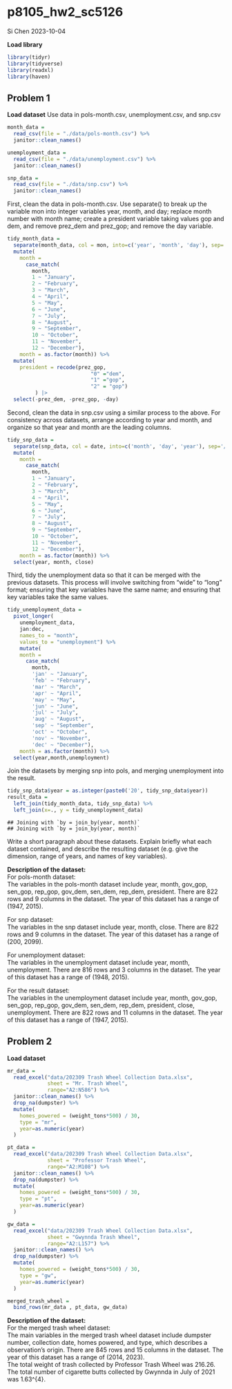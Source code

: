 p8105_hw2_sc5126
================
Si Chen
2023-10-04

**Load library**

``` r
library(tidyr)
library(tidyverse)
library(readxl)
library(haven)
```

## Problem 1

**Load dataset** Use data in pols-month.csv, unemployment.csv, and
snp.csv

``` r
month_data = 
  read_csv(file = "./data/pols-month.csv") %>% 
  janitor::clean_names()

unemployment_data = 
  read_csv(file = "./data/unemployment.csv") %>% 
  janitor::clean_names()

snp_data = 
  read_csv(file = "./data/snp.csv") %>% 
  janitor::clean_names()
```

First, clean the data in pols-month.csv. Use separate() to break up the
variable mon into integer variables year, month, and day; replace month
number with month name; create a president variable taking values gop
and dem, and remove prez_dem and prez_gop; and remove the day variable.

``` r
tidy_month_data = 
  separate(month_data, col = mon, into=c('year', 'month', 'day'), sep='-', convert = TRUE) %>% 
  mutate(
    month = 
      case_match(
        month, 
        1 ~ "January", 
        2 ~ "February",
        3 ~ "March",
        4 ~ "April",
        5 ~ "May",
        6 ~ "June",
        7 ~ "July",
        8 ~ "August",
        9 ~ "September",
        10 ~ "October",
        11 ~ "November",
        12 ~ "December"),
    month = as.factor(month)) %>% 
  mutate(
    president = recode(prez_gop,
                           "0" ="dem",
                           "1" ="gop",
                           "2" = "gop")
         ) |> 
  select(-prez_dem, -prez_gop, -day)
```

Second, clean the data in snp.csv using a similar process to the above.
For consistency across datasets, arrange according to year and month,
and organize so that year and month are the leading columns.

``` r
tidy_snp_data = 
  separate(snp_data, col = date, into=c('month', 'day', 'year'), sep='/', convert = TRUE) %>% 
  mutate(
    month = 
      case_match(
        month, 
        1 ~ "January", 
        2 ~ "February",
        3 ~ "March",
        4 ~ "April",
        5 ~ "May",
        6 ~ "June",
        7 ~ "July",
        8 ~ "August",
        9 ~ "September",
        10 ~ "October",
        11 ~ "November",
        12 ~ "December"),
    month = as.factor(month)) %>% 
  select(year, month, close)
```

Third, tidy the unemployment data so that it can be merged with the
previous datasets. This process will involve switching from “wide” to
“long” format; ensuring that key variables have the same name; and
ensuring that key variables take the same values.

``` r
tidy_unemployment_data = 
  pivot_longer(
    unemployment_data, 
    jan:dec,
    names_to = "month", 
    values_to = "unemployment") %>% 
    mutate(
    month = 
      case_match(
        month, 
        'jan' ~ "January", 
        'feb' ~ "February",
        'mar' ~ "March",
        'apr' ~ "April",
        'may' ~ "May",
        'jun' ~ "June",
        'jul' ~ "July",
        'aug' ~ "August",
        'sep' ~ "September",
        'oct' ~ "October",
        'nov' ~ "November",
        'dec' ~ "December"),
    month = as.factor(month)) %>% 
  select(year,month,unemployment)
```

Join the datasets by merging snp into pols, and merging unemployment
into the result.

``` r
tidy_snp_data$year = as.integer(paste0('20', tidy_snp_data$year))
result_data = 
  left_join(tidy_month_data, tidy_snp_data) %>% 
  left_join(x=., y = tidy_unemployment_data)
```

    ## Joining with `by = join_by(year, month)`
    ## Joining with `by = join_by(year, month)`

Write a short paragraph about these datasets. Explain briefly what each
dataset contained, and describe the resulting dataset (e.g. give the
dimension, range of years, and names of key variables).

**Description of the dataset:**  
For pols-month dataset:  
The variables in the pols-month dataset include year, month, gov_gop,
sen_gop, rep_gop, gov_dem, sen_dem, rep_dem, president. There are 822
rows and 9 columns in the dataset. The year of this dataset has a range
of (1947, 2015).  

For snp dataset:  
The variables in the snp dataset include year, month, close. There are
822 rows and 9 columns in the dataset. The year of this dataset has a
range of (200, 2099).  

For unemployment dataset:  
The variables in the unemployment dataset include year, month,
unemployment. There are 816 rows and 3 columns in the dataset. The year
of this dataset has a range of (1948, 2015).  

For the result dataset:  
The variables in the unemployment dataset include year, month, gov_gop,
sen_gop, rep_gop, gov_dem, sen_dem, rep_dem, president, close,
unemployment. There are 822 rows and 11 columns in the dataset. The year
of this dataset has a range of (1947, 2015).  

## Problem 2

**Load dataset**

``` r
mr_data = 
  read_excel("data/202309 Trash Wheel Collection Data.xlsx", 
             sheet = "Mr. Trash Wheel",
             range="A2:N586") %>% 
  janitor::clean_names() %>% 
  drop_na(dumpster) %>% 
  mutate(
    homes_powered = (weight_tons*500) / 30,
    type = "mr",
    year=as.numeric(year)
  )
```

``` r
pt_data = 
  read_excel("data/202309 Trash Wheel Collection Data.xlsx", 
             sheet = "Professor Trash Wheel",
             range="A2:M108") %>% 
  janitor::clean_names() %>% 
  drop_na(dumpster) %>% 
  mutate(
    homes_powered = (weight_tons*500) / 30,
    type = "pt",
    year=as.numeric(year)
  )
```

``` r
gw_data = 
  read_excel("data/202309 Trash Wheel Collection Data.xlsx", 
             sheet = "Gwynnda Trash Wheel",
             range="A2:L157") %>% 
  janitor::clean_names() %>% 
  drop_na(dumpster) %>% 
  mutate(
    homes_powered = (weight_tons*500) / 30,
    type = "gw",
    year=as.numeric(year)
  )
```

``` r
merged_trash_wheel = 
  bind_rows(mr_data , pt_data, gw_data)
```

**Description of the dataset:**  
For the merged trash wheel dataset:  
The main variables in the merged trash wheel dataset include dumpster
number, collection date, homes powered, and type, which describes a
observation’s origin. There are 845 rows and 15 columns in the dataset.
The year of this dataset has a range of (2014, 2023).  
The total weight of trash collected by Professor Trash Wheel was
216.26.  
The total number of cigarette butts collected by Gwynnda in July of 2021
was 1.63^{4}.
